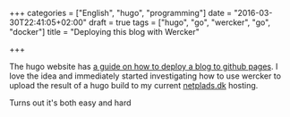 +++
categories = ["English", "hugo", "programming"]
date = "2016-03-30T22:41:05+02:00"
draft = true
tags = ["hugo", "go", "wercker", "go", "docker"]
title = "Deploying this blog with Wercker"

+++

The hugo website has [a guide on how to deploy a blog to github
pages](https://gohugo.io/tutorials/automated-deployments/). I love the idea
and immediately started investigating how to use wercker to upload the result
of a hugo build to my current [netplads.dk](https://netplads.dk) hosting.

Turns out it's both easy and hard
